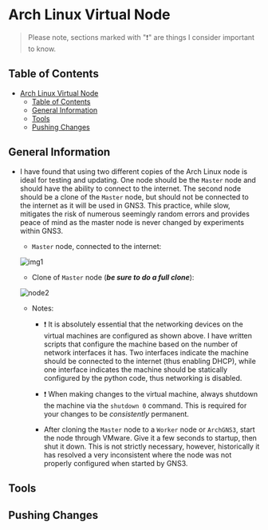 # Arch Linux Virtual Node
> Please note, sections marked with ":exclamation:" are things I consider important to know.

## Table of Contents
- [Arch Linux Virtual Node](#arch-linux-virtual-node)
  - [Table of Contents](#table-of-contents)
  - [General Information](#general-information)
  - [Tools](#tools)
  - [Pushing Changes](#pushing-changes)

## General Information
- I have found that using two different copies of the Arch Linux node is ideal for testing and updating. One node should be the `Master` node and should have the ability to connect to the internet. The second node should be a clone of the `Master` node, but should not be connected to the internet as it will be used in GNS3. This practice, while slow, mitigates the risk of numerous seemingly random errors and provides peace of mind as the master node is never changed by experiments within GNS3. 
  - `Master` node, connected to the internet: 

  ![img1](https://github.com/rafi075/csugw/assets/78711391/e4033dd9-1b6d-4739-b894-75adf1035947)
  - Clone of `Master` node (***be sure to do a full clone***): 
  
  ![node2](https://github.com/rafi075/csugw/assets/78711391/b59fc428-ab01-4bc1-ab9c-6f1c7147def0)
  - Notes:
      - :exclamation: It is absolutely essential that the networking devices on the virtual machines are configured as shown above. I have written scripts that configure the machine based on the number of network interfaces it has. Two interfaces indicate the machine should be connected to the internet (thus enabling DHCP), while one interface indicates the machine should be statically configured by the python code, thus networking is disabled.

      - :exclamation: When making changes to the virtual machine, always shutdown the machine via the `shutdown 0` command. This is required for your changes to be *consistently* permanent.

      - After cloning the `Master` node to a `Worker` node or `ArchGNS3`, start the node through VMware. Give it a few seconds to startup, then shut it down. This is not strictly necessary, however, historically it has resolved a very inconsistent where the node was not properly configured when started by GNS3. 



## Tools

## Pushing Changes
